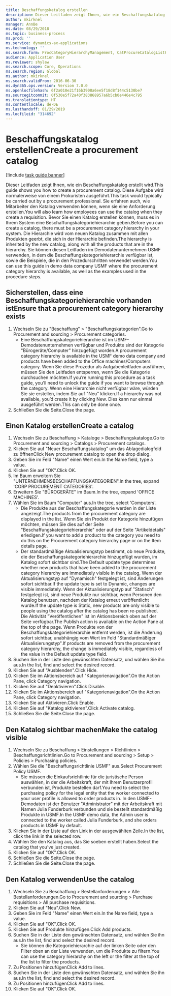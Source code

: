 ```yaml
---
title: Beschaffungskatalog erstellen
description: Dieser Leitfaden zeigt Ihnen, wie ein Beschaffungskatalog erstellt wird.
author: mkirknel
manager: AnnBe
ms.date: 08/29/2018
ms.topic: business-process
ms.prod: ''
ms.service: dynamics-ax-applications
ms.technology: ''
ms.search.form: ProcCategoryHierarchyManagement, CatProcureCatalogListPage, CatProcureCatalogCreate, CatProcureCatalogEdit, SysPolicyListPage, SysPolicy, CatCatalogPolicyRule, PurchReqTableListPage, PurchReqCreate, PurchReqTable, PurchReqAddItem
audience: Application User
ms.reviewer: shylaw
ms.search.scope: Core, Operations
ms.search.region: Global
ms.author: mkirknel
ms.search.validFrom: 2016-06-30
ms.dyn365.ops.version: Version 7.0.0
ms.openlocfilehash: 6f2a010e21f16b3908a6ee5f18d8f144c5130be7
ms.sourcegitcommit: 0f530e5f72a40f383868957a6b5cb0e446e4c795
ms.translationtype: HT
ms.contentlocale: de-DE
ms.lasthandoff: 01/29/2019
ms.locfileid: "314692"
---
```

# <a name="create-a-procurement-catalog"></a><span data-ttu-id="667b9-103">Beschaffungskatalog erstellen</span><span class="sxs-lookup"><span data-stu-id="667b9-103">Create a procurement catalog</span></span>

[!include [task guide banner](../../includes/task-guide-banner.md)]

<span data-ttu-id="667b9-104">Dieser Leitfaden zeigt Ihnen, wie ein Beschaffungskatalog erstellt wird.</span><span class="sxs-lookup"><span data-stu-id="667b9-104">This guide shows you how to create a procurement catalog.</span></span> <span data-ttu-id="667b9-105">Diese Aufgabe wird normalerweise von einem Prokuristen ausgeführt.</span><span class="sxs-lookup"><span data-stu-id="667b9-105">This task would typically be carried out by a procurement professional.</span></span> <span data-ttu-id="667b9-106">Sie erfahren auch, wie Mitarbeiter den Katalog verwenden können, wenn sie eine Anforderung erstellen.</span><span class="sxs-lookup"><span data-stu-id="667b9-106">You will also learn how employees can use the catalog when they create a requisition.</span></span> <span data-ttu-id="667b9-107">Bevor Sie einen Katalog erstellen können, muss es in Ihrem System eine Beschaffungskategoriehierarchie geben.</span><span class="sxs-lookup"><span data-stu-id="667b9-107">Before you can create a catalog, there must be a procurement category hierarchy in your system.</span></span> <span data-ttu-id="667b9-108">Die Hierarchie wird vom neuen Katalog zusammen mit allen Produkten geerbt, die sich in der Hierarchie befinden.</span><span class="sxs-lookup"><span data-stu-id="667b9-108">The hierarchy is inherited by the new catalog, along with all the products that are in the hierarchy.</span></span> <span data-ttu-id="667b9-109">Sie können diesen Leitfaden im Demodatenunternehmen USMF verwenden, in dem die Beschaffungskategoriehierarchie verfügbar ist, sowie die Beispiele, die in den Prozedurschritten verwendet werden.</span><span class="sxs-lookup"><span data-stu-id="667b9-109">You can use this guide in demo data company USMF where the procurement category hierarchy is available, as well as the examples used in the procedure steps.</span></span>


## <a name="ensure-that-a-procurement-category-hierarchy-exists"></a><span data-ttu-id="667b9-110">Sicherstellen, dass eine Beschaffungskategoriehierarchie vorhanden ist</span><span class="sxs-lookup"><span data-stu-id="667b9-110">Ensure that a procurement category hierarchy exists</span></span>
1. <span data-ttu-id="667b9-111">Wechseln Sie zu "Beschaffung" > "Beschaffungskategorien".</span><span class="sxs-lookup"><span data-stu-id="667b9-111">Go to Procurement and sourcing > Procurement categories.</span></span>
    * <span data-ttu-id="667b9-112">Eine Beschaffungskategoriehierarchie ist im USMF-Demodatenunternehmen verfügbar und Produkte sind der Kategorie "Bürogeräte/Computer" hinzugefügt worden.</span><span class="sxs-lookup"><span data-stu-id="667b9-112">A procurement category hierarchy is available in the USMF demo data company and products have been added to the Office machines/Computers category.</span></span> <span data-ttu-id="667b9-113">Wenn Sie diese Prozedur als Aufgabenleitfaden ausführen, müssen Sie den Leitfaden entsperren, wenn Sie die Kategorie durchsuchen möchten.</span><span class="sxs-lookup"><span data-stu-id="667b9-113">If you’re running this procedure as a task guide, you’ll need to unlock the guide if you want to browse through the category.</span></span> <span data-ttu-id="667b9-114">Wenn eine Hierarchie nicht verfügbar wäre, würden Sie sie erstellen, indem Sie auf "Neu" klicken.</span><span class="sxs-lookup"><span data-stu-id="667b9-114">If a hierarchy was not available, you’d create it by clicking New.</span></span> <span data-ttu-id="667b9-115">Dies kann nur einmal ausgeführt werden.</span><span class="sxs-lookup"><span data-stu-id="667b9-115">This can only be done once.</span></span>  
2. <span data-ttu-id="667b9-116">Schließen Sie die Seite.</span><span class="sxs-lookup"><span data-stu-id="667b9-116">Close the page.</span></span>

## <a name="create-a-catalog"></a><span data-ttu-id="667b9-117">Einen Katalog erstellen</span><span class="sxs-lookup"><span data-stu-id="667b9-117">Create a catalog</span></span>
1. <span data-ttu-id="667b9-118">Wechseln Sie zu Beschaffung > Kataloge > Beschaffungskataloge.</span><span class="sxs-lookup"><span data-stu-id="667b9-118">Go to Procurement and sourcing > Catalogs > Procurement catalogs.</span></span>
2. <span data-ttu-id="667b9-119">Klicken Sie auf "Neuer Beschaffungskatalog" um das Ablagedialogfeld zu öffnen</span><span class="sxs-lookup"><span data-stu-id="667b9-119">Click New procurement catalog to open the drop dialog.</span></span>
3. <span data-ttu-id="667b9-120">Geben Sie im Feld "Name" einen Wert ein.</span><span class="sxs-lookup"><span data-stu-id="667b9-120">In the Name field, type a value.</span></span>
4. <span data-ttu-id="667b9-121">Klicken Sie auf "OK".</span><span class="sxs-lookup"><span data-stu-id="667b9-121">Click OK.</span></span>
5. <span data-ttu-id="667b9-122">Im Baum erweitern Sie "UNTERNEHMENSBESCHAFFUNGSKATEGORIEN".</span><span class="sxs-lookup"><span data-stu-id="667b9-122">In the tree, expand 'CORP PROCUREMENT CATEGORIES'.</span></span>
6. <span data-ttu-id="667b9-123">Erweitern Sie "BÜROGERÄTE" im Baum.</span><span class="sxs-lookup"><span data-stu-id="667b9-123">In the tree, expand 'OFFICE MACHINES'.</span></span>
7. <span data-ttu-id="667b9-124">Wählen Sie im Baum "Computer" aus.</span><span class="sxs-lookup"><span data-stu-id="667b9-124">In the tree, select 'Computers'.</span></span>
    * <span data-ttu-id="667b9-125">Die Produkte aus der Beschaffungskategorie werden in der Liste angezeigt.</span><span class="sxs-lookup"><span data-stu-id="667b9-125">The products from the procurement category are displayed in the list.</span></span> <span data-ttu-id="667b9-126">Wenn Sie ein Produkt der Kategorie hinzufügen möchten, müssen Sie dies auf der Seite "Beschaffungskategoriehierarchie" oder auf der Seite "Artikeldetails" erledigen.</span><span class="sxs-lookup"><span data-stu-id="667b9-126">If you want to add a product to the category you need to do this on the Procurement category hierarchy page or on the Item details page.</span></span>  
    * <span data-ttu-id="667b9-127">Der standardmäßige Aktualisierungstyp bestimmt, ob neue Produkte, die der Beschaffungskategoriehierarchie hinzugefügt wurden, im Katalog sofort sichtbar sind.</span><span class="sxs-lookup"><span data-stu-id="667b9-127">The Default update type determines whether new products that have been added to the procurement category hierarchy are immediately visible in the catalog.</span></span> <span data-ttu-id="667b9-128">Wenn der Aktualisierungstyp auf "Dynamisch" festgelegt ist, sind Änderungen sofort sichtbar.</span><span class="sxs-lookup"><span data-stu-id="667b9-128">If the update type is set to Dynamic, changes are visible immediately.</span></span> <span data-ttu-id="667b9-129">Wenn der Aktualisierungstyp auf "Statisch" festgelegt ist, sind neue Produkte nur sichtbar, wenn Personen den Katalog benutzen, nachdem der Katalog erneut veröffentlicht wurde.</span><span class="sxs-lookup"><span data-stu-id="667b9-129">If the update type is Static, new products are only visible to people using the catalog after the catalog has been re-published.</span></span> <span data-ttu-id="667b9-130">Die Aktivität "Veröffentlichen" ist im Aktionsbereich oben auf der Seite verfügbar.</span><span class="sxs-lookup"><span data-stu-id="667b9-130">The Publish action is available on the Action Pane at the top of the page.</span></span> <span data-ttu-id="667b9-131">Wenn Produkte von der Beschaffungskategoriehierarchie entfernt werden, ist die Änderung sofort sichtbar, unabhängig vom Wert im Feld "Standardmäßiger Aktualisierungstyp".</span><span class="sxs-lookup"><span data-stu-id="667b9-131">If products are removed from the procurement category hierarchy, the change is immediately visible, regardless of the value in the Default update type field.</span></span>  
8. <span data-ttu-id="667b9-132">Suchen Sie in der Liste den gewünschten Datensatz, und wählen Sie ihn aus.</span><span class="sxs-lookup"><span data-stu-id="667b9-132">In the list, find and select the desired record.</span></span>
9. <span data-ttu-id="667b9-133">Klicken Sie auf "Ausblenden".</span><span class="sxs-lookup"><span data-stu-id="667b9-133">Click Hide.</span></span>
10. <span data-ttu-id="667b9-134">Klicken Sie im Aktionsbereich auf "Kategorienavigation".</span><span class="sxs-lookup"><span data-stu-id="667b9-134">On the Action Pane, click Category navigation.</span></span>
11. <span data-ttu-id="667b9-135">Klicken Sie auf "Deaktivieren".</span><span class="sxs-lookup"><span data-stu-id="667b9-135">Click Disable.</span></span>
12. <span data-ttu-id="667b9-136">Klicken Sie im Aktionsbereich auf "Kategorienavigation".</span><span class="sxs-lookup"><span data-stu-id="667b9-136">On the Action Pane, click Category navigation.</span></span>
13. <span data-ttu-id="667b9-137">Klicken Sie auf Aktivieren.</span><span class="sxs-lookup"><span data-stu-id="667b9-137">Click Enable.</span></span>
14. <span data-ttu-id="667b9-138">Klicken Sie auf "Katalog aktivieren".</span><span class="sxs-lookup"><span data-stu-id="667b9-138">Click Activate catalog.</span></span>
15. <span data-ttu-id="667b9-139">Schließen Sie die Seite.</span><span class="sxs-lookup"><span data-stu-id="667b9-139">Close the page.</span></span>

## <a name="make-the-catalog-visible"></a><span data-ttu-id="667b9-140">Den Katalog sichtbar machen</span><span class="sxs-lookup"><span data-stu-id="667b9-140">Make the catalog visible</span></span>
1. <span data-ttu-id="667b9-141">Wechseln Sie zu Beschaffung > Einstellungen > Richtlinien > Beschaffungsrichtlinien.</span><span class="sxs-lookup"><span data-stu-id="667b9-141">Go to Procurement and sourcing > Setup > Policies > Purchasing policies.</span></span>
2. <span data-ttu-id="667b9-142">Wählen Sie die "Beschaffungsrichtlinie USMF" aus.</span><span class="sxs-lookup"><span data-stu-id="667b9-142">Select Procurement Policy USMF.</span></span>
    * <span data-ttu-id="667b9-143">Sie müssen die Einkaufsrichtlinie für die juristische Person auswählen, in der die Arbeitskraft, der mit Ihrem Benutzerprofil verbunden ist, Produkte bestellen darf.</span><span class="sxs-lookup"><span data-stu-id="667b9-143">You need to select the purchasing policy for the legal entity that the worker connected to your user profile is allowed to order products in.</span></span> <span data-ttu-id="667b9-144">In den USMF-Demodaten ist der Benutzer "Administrator" mit der Arbeitskraft mit Namen Julia Funderburk verbunden und sie bestellt standardmäßig Produkte in USMF.</span><span class="sxs-lookup"><span data-stu-id="667b9-144">In the USMF demo data, the Admin user is connected to the worker called Julia Funderburk, and she orders products in USMF by default.</span></span>  
3. <span data-ttu-id="667b9-145">Klicken Sie in der Liste auf den Link in der ausgewählten Zeile.</span><span class="sxs-lookup"><span data-stu-id="667b9-145">In the list, click the link in the selected row.</span></span>
4. <span data-ttu-id="667b9-146">Wählen Sie den Katalog aus, das Sie soeben erstellt haben.</span><span class="sxs-lookup"><span data-stu-id="667b9-146">Select the catalog that you’ve just created.</span></span>
5. <span data-ttu-id="667b9-147">Klicken Sie auf "OK".</span><span class="sxs-lookup"><span data-stu-id="667b9-147">Click OK.</span></span>
6. <span data-ttu-id="667b9-148">Schließen Sie die Seite.</span><span class="sxs-lookup"><span data-stu-id="667b9-148">Close the page.</span></span>
7. <span data-ttu-id="667b9-149">Schließen Sie die Seite.</span><span class="sxs-lookup"><span data-stu-id="667b9-149">Close the page.</span></span>

## <a name="use-the-catalog"></a><span data-ttu-id="667b9-150">Den Katalog verwenden</span><span class="sxs-lookup"><span data-stu-id="667b9-150">Use the catalog</span></span>
1. <span data-ttu-id="667b9-151">Wechseln Sie zu Beschaffung > Bestellanforderungen > Alle Bestellanforderungen.</span><span class="sxs-lookup"><span data-stu-id="667b9-151">Go to Procurement and sourcing > Purchase requisitions > All purchase requisitions.</span></span>
2. <span data-ttu-id="667b9-152">Klicken Sie auf "Neu".</span><span class="sxs-lookup"><span data-stu-id="667b9-152">Click New.</span></span>
3. <span data-ttu-id="667b9-153">Geben Sie im Feld "Name" einen Wert ein.</span><span class="sxs-lookup"><span data-stu-id="667b9-153">In the Name field, type a value.</span></span>
4. <span data-ttu-id="667b9-154">Klicken Sie auf "OK".</span><span class="sxs-lookup"><span data-stu-id="667b9-154">Click OK.</span></span>
5. <span data-ttu-id="667b9-155">Klicken Sie auf Produkte hinzufügen.</span><span class="sxs-lookup"><span data-stu-id="667b9-155">Click Add products.</span></span>
6. <span data-ttu-id="667b9-156">Suchen Sie in der Liste den gewünschten Datensatz, und wählen Sie ihn aus.</span><span class="sxs-lookup"><span data-stu-id="667b9-156">In the list, find and select the desired record.</span></span>
    * <span data-ttu-id="667b9-157">Sie können die Kategoriehierarchie auf der linken Seite oder den Filter oben an der Liste verwenden, um die Produkte zu filtern.</span><span class="sxs-lookup"><span data-stu-id="667b9-157">You can use the category hierarchy on the left or the filter at the top of the list to filter the products.</span></span>  
7. <span data-ttu-id="667b9-158">Zu Positionen hinzufügen</span><span class="sxs-lookup"><span data-stu-id="667b9-158">Click Add to lines.</span></span>
8. <span data-ttu-id="667b9-159">Suchen Sie in der Liste den gewünschten Datensatz, und wählen Sie ihn aus.</span><span class="sxs-lookup"><span data-stu-id="667b9-159">In the list, find and select the desired record.</span></span>
9. <span data-ttu-id="667b9-160">Zu Positionen hinzufügen</span><span class="sxs-lookup"><span data-stu-id="667b9-160">Click Add to lines.</span></span>
10. <span data-ttu-id="667b9-161">Klicken Sie auf "OK".</span><span class="sxs-lookup"><span data-stu-id="667b9-161">Click OK.</span></span>

